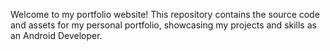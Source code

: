 Welcome to my portfolio website! This repository contains the source code and assets for my personal portfolio, showcasing my projects and skills as an Android Developer.
